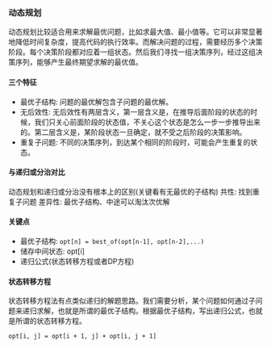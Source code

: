 ### 动态规划
动态规划比较适合用来求解最优问题，比如求最大值、最小值等。它可以非常显著地降低时间复杂度，提高代码的执行效率。而解决问题的过程，需要经历多个决策阶段。每个决策阶段都对应着一组状态。然后我们寻找一组决策序列，经过这组决策序列，能够产生最终期望求解的最优值。

#### 三个特征
 - 最优子结构: 问题的最优解包含子问题的最优解。
- 无后效性: 无后效性有两层含义，第一层含义是，在推导后面阶段的状态的时候，我们只关心前面阶段的状态值，不关心这个状态是怎么一步一步推导出来的。第二层含义是，某阶段状态一旦确定，就不受之后阶段的决策影响。
- 重复子问题: 不同的决策序列，到达某个相同的阶段时，可能会产生重复的状态。

#### 与递归或分治对比
动态规划和递归或分治没有根本上的区别(关键看有无最优的子结构)
共性: 找到重复子问题
差异性: 最优子结构、中途可以淘汰次优解

#### 关键点  
- 最优子结构: `opt[n] = best_of(opt[n-1], opt[n-2],...)`
- 储存中间状态: opt[i]
- 递归公式(状态转移方程或者DP方程)

#### 状态转移方程
状态转移方程法有点类似递归的解题思路。我们需要分析，某个问题如何通过子问题来递归求解，也就是所谓的最优子结构。根据最优子结构，写出递归公式，也就是所谓的状态转移方程。
```
opt[i, j] = opt[i + 1, j] + opt[i, j + 1]
```
